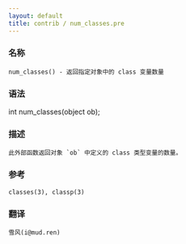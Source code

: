 ```yaml
---
layout: default
title: contrib / num_classes.pre
---
```


### 名称

    num_classes() - 返回指定对象中的 class 变量数量

### 语法

   int num_classes(object ob);

### 描述

    此外部函数返回对象 `ob` 中定义的 class 类型变量的数量。

### 参考

    classes(3), classp(3)

### 翻译

    雪风(i@mud.ren)
